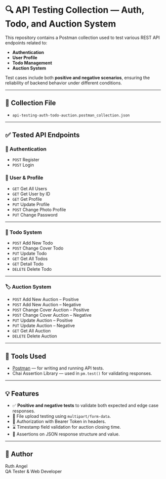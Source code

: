 # 🔍 API Testing Collection — Auth, Todo, and Auction System

This repository contains a Postman collection used to test various REST API endpoints related to:
- **Authentication**
- **User Profile**
- **Todo Management**
- **Auction System**

Test cases include both **positive and negative scenarios**, ensuring the reliability of backend behavior under different conditions.

---

## 📁 Collection File
- `api-testing-auth-todo-auction.postman_collection.json`

---

## ✅ Tested API Endpoints

### 🔐 Authentication
- `POST` Register
- `POST` Login

### 👤 User & Profile
- `GET` Get All Users
- `GET` Get User by ID
- `GET` Get Profile
- `PUT` Update Profile
- `POST` Change Photo Profile
- `PUT` Change Password

---

### 📝 Todo System
- `POST` Add New Todo
- `POST` Change Cover Todo
- `PUT` Update Todo
- `GET` Get All Todos
- `GET` Detail Todo
- `DELETE` Delete Todo

---

### 🏷️ Auction System
- `POST` Add New Auction – Positive
- `POST` Add New Auction – Negative
- `POST` Change Cover Auction – Positive
- `POST` Change Cover Auction – Negative
- `PUT` Update Auction – Positive
- `PUT` Update Auction – Negative
- `GET` Get All Auction
- `DELETE` Delete Auction

---

## 🧪 Tools Used
- [Postman](https://www.postman.com/) — for writing and running API tests.
- Chai Assertion Library — used in `pm.test()` for validating responses.

---

## 💡 Features
- ✅ **Positive and negative tests** to validate both expected and edge case responses.
- 📸 File upload testing using `multipart/form-data`.
- 🔐 Authorization with Bearer Token in headers.
- ⌛ Timestamp field validation for auction closing time.
- 🎯 Assertions on JSON response structure and value.

---

## 📌 Author
Ruth Angel  
QA Tester & Web Developer
